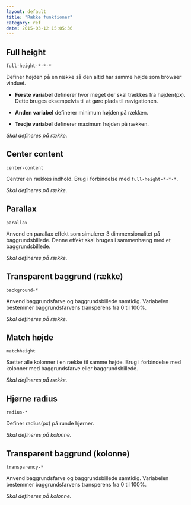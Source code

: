 ```yaml
---
layout: default
title: "Række funktioner"
category: ref
date: 2015-03-12 15:05:36
---
```


## Full height

```
full-height-*-*-*
```

Definer højden på en række så den altid har samme højde som browser vinduet.

* **Første variabel** definerer hvor meget der skal trækkes fra højden(px). Dette bruges eksempelvis til at gøre plads til navigationen.

* **Anden variabel** definerer minimum højden på rækken.

* **Tredje variabel** definerer maximum højden på rækken.

*Skal defineres på række.*


## Center content

```
center-content
```

Centrer en rækkes indhold. Brug i forbindelse med `full-height-*-*-*`.

*Skal defineres på række.*

## Parallax

```
parallax
```

Anvend en parallax effekt som simulerer 3 dimmensionalitet på baggrundsbillede. Denne effekt skal bruges i sammenhæng med et baggrundsbillede.

*Skal defineres på række.*

## Transparent baggrund (række)

```
background-*
```

Anvend baggrundsfarve og baggrundsbillede samtidig. Variabelen bestemmer baggrundsfarvens transperens fra 0 til 100%.

*Skal defineres på række.*

## Match højde

```
matchheight
```

Sætter alle kolonner i en række til samme højde. Brug i forbindelse med kolonner med baggrundsfarve eller baggrundsbillede.

*Skal defineres på række.*

## Hjørne radius

```
radius-*
```

Definer radius(px) på runde hjørner.

*Skal defineres på kolonne.*

## Transparent baggrund (kolonne)

```
transparency-*
```

Anvend baggrundsfarve og baggrundsbillede samtidig. Variabelen bestemmer baggrundsfarvens transperens fra 0 til 100%.

*Skal defineres på kolonne.*
